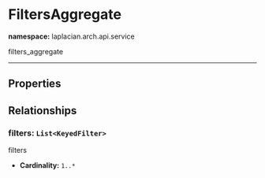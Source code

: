 # **FiltersAggregate**
**namespace:** laplacian.arch.api.service

filters_aggregate



---

## Properties

## Relationships

### filters: `List<KeyedFilter>`
filters
- **Cardinality:** `1..*`